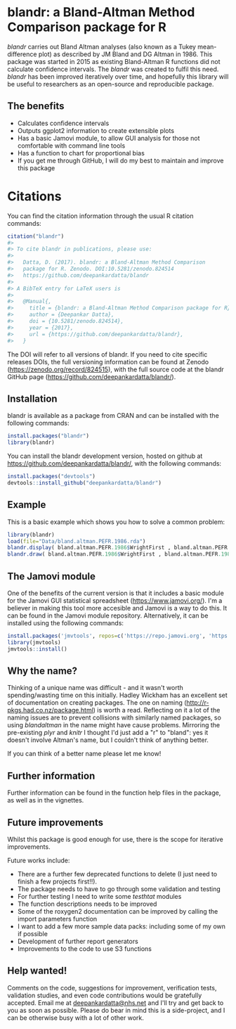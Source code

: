 
<!-- README.md is generated from README.Rmd. Please edit that file -->
blandr: a Bland-Altman Method Comparison package for R
======================================================

*blandr* carries out Bland Altman analyses (also known as a Tukey mean-difference plot) as described by JM Bland and DG Altman in 1986. This package was started in 2015 as existing Bland-Altman R functions did not calculate confidence intervals. The *blandr* was created to fulfil this need. *blandr* has been improved iteratively over time, and hopefully this library will be useful to researchers as an open-source and reproducible package.

The benefits
------------

-   Calculates confidence intervals
-   Outputs ggplot2 information to create extensible plots
-   Has a basic Jamovi module, to allow GUI analysis for those not comfortable with command line tools
-   Has a function to chart for proportional bias
-   If you get me through GitHub, I will do my best to maintain and improve this package

Citations
=========

You can find the citation information through the usual R citation commands:

``` r
citation("blandr")
#> 
#> To cite blandr in publications, please use:
#> 
#>   Datta, D. (2017). blandr: a Bland-Altman Method Comparison
#>   package for R. Zenodo. DOI:10.5281/zenodo.824514
#>   https://github.com/deepankardatta/blandr
#> 
#> A BibTeX entry for LaTeX users is
#> 
#>   @Manual{,
#>     title = {blandr: a Bland-Altman Method Comparison package for R},
#>     author = {Deepankar Datta},
#>     doi = {10.5281/zenodo.824514},
#>     year = {2017},
#>     url = {https://github.com/deepankardatta/blandr},
#>   }
```

The DOI will refer to all versions of blandr. If you need to cite specific releases DOIs, the full versioning information can be found at Zenodo (<https://zenodo.org/record/824515>), with the full source code at the blandr GitHub page (<https://github.com/deepankardatta/blandr/>).

Installation
------------

blandr is available as a package from CRAN and can be installed with the following commands:

``` r
install.packages("blandr")
library(blandr)
```

You can install the blandr development version, hosted on github at <https://github.com/deepankardatta/blandr/>, with the following commands:

``` r
install.packages("devtools")
devtools::install_github("deepankardatta/blandr")
```

Example
-------

This is a basic example which shows you how to solve a common problem:

``` r
library(blandr)
load(file="Data/bland.altman.PEFR.1986.rda")
blandr.display( bland.altman.PEFR.1986$WrightFirst , bland.altman.PEFR.1986$MiniWrightFirst , sig.level=0.95 )
blandr.draw( bland.altman.PEFR.1986$WrightFirst , bland.altman.PEFR.1986$MiniWrightFirst )
```

The Jamovi module
-----------------
One of the benefits of the current version is that it includes a basic module for the Jamovi GUI statistical spreadsheet (<https://www.jamovi.org/>). I'm a believer in making this tool more accesible and Jamovi is a way to do this. It can be found in the Jamovi module repository. Alternatively, it can be installed using the following commands:

``` r
install.packages('jmvtools', repos=c('https://repo.jamovi.org', 'https://cran.r-project.org'))
library(jmvtools)
jmvtools::install()
```

Why the name?
-------------

Thinking of a unique name was difficult - and it wasn't worth spending/wasting time on this initially. Hadley Wickham has an excellent set of documentation on creating packages. The one on naming (<http://r-pkgs.had.co.nz/package.html>) is worth a read. Reflecting on it a lot of the naming issues are to prevent collisions with similarly named packages, so using *blandaltman* in the name might have cause problems. Mirroring the pre-existing *plyr* and *knitr* I thought I'd just add a "r" to "bland": yes it doesn't involve Altman's name, but I couldn't think of anything better.

If you can think of a better name please let me know!

Further information
-------------------

Further information can be found in the function help files in the package, as well as in the vignettes.

Future improvements
-------------------

Whilst this package is good enough for use, there is the scope for iterative improvements.

Future works include:

-   There are a further few deprecated functions to delete (I just need to finish a few projects first!!).
-   The package needs to have to go through some validation and testing
-   For further testing I need to write some *testhtat* modules
-   The function descriptions needs to be improved
-   Some of the roxygen2 documentation can be improved by calling the import parameters function
-   I want to add a few more sample data packs: including some of my own if possible
-   Development of further report generators
-   Improvements to the code to use S3 functions

Help wanted!
------------

Comments on the code, suggestions for improvement, verification tests, validation studies, and even code contributions would be gratefully accepted. Email me at <deepankardatta@nhs.net> and I'll try and get back to you as soon as possible. Please do bear in mind this is a side-project, and I can be otherwise busy with a lot of other work.
